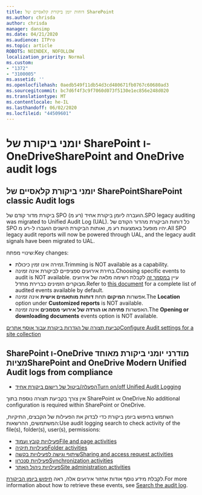 ```yaml
---
title: דוחות יומן ביקורת קלאסיים של SharePoint
ms.author: chrisda
author: chrisda
manager: dansimp
ms.date: 04/21/2020
ms.audience: ITPro
ms.topic: article
ROBOTS: NOINDEX, NOFOLLOW
localization_priority: Normal
ms.custom:
- "1372"
- "3100005"
ms.assetid: ''
ms.openlocfilehash: 0aedb549f11db54d3cd480671fb0767c60680ad3
ms.sourcegitcommit: bc7d6f4f3c9f7060d073f5130e1ec856e248d020
ms.translationtype: MT
ms.contentlocale: he-IL
ms.lasthandoff: 06/02/2020
ms.locfileid: "44509601"
---
```

# <a name="sharepoint-and-onedrive-audit-logs"></a><span data-ttu-id="d6bc3-102">יומני ביקורת של SharePoint ו-OneDrive</span><span class="sxs-lookup"><span data-stu-id="d6bc3-102">SharePoint and OneDrive audit logs</span></span>

## <a name="sharepoint-classic-audit-logs"></a><span data-ttu-id="d6bc3-103">יומני ביקורת קלאסיים של SharePoint</span><span class="sxs-lookup"><span data-stu-id="d6bc3-103">SharePoint classic Audit logs</span></span>

<span data-ttu-id="d6bc3-104">ביקורת מדור קודם של SPO הועברה ליומן ביקורת אחיד (רע מ).</span><span class="sxs-lookup"><span data-stu-id="d6bc3-104">SPO legacy auditing was migrated to Unified Audit Log (UAL).</span></span> <span data-ttu-id="d6bc3-105">כל דוחות הביקורת מהדור הקודם של SPO יהיו מופעל באמצעות רע מ, ואותות הביקורת הישנים הועברו ל-רע מ.</span><span class="sxs-lookup"><span data-stu-id="d6bc3-105">All SPO legacy audit reports will now be powered through UAL, and the legacy audit signals have been migrated to UAL.</span></span>

<span data-ttu-id="d6bc3-106">שינויי מפתח:</span><span class="sxs-lookup"><span data-stu-id="d6bc3-106">Key changes:</span></span>

* <span data-ttu-id="d6bc3-107">זמירה אינו זמין כיכולת.</span><span class="sxs-lookup"><span data-stu-id="d6bc3-107">Trimming is NOT available as a capability.</span></span>
* <span data-ttu-id="d6bc3-108">בחירת אירועים ספציפיים לביקורת אינה זמינה.</span><span class="sxs-lookup"><span data-stu-id="d6bc3-108">Choosing specific events to audit is NOT available.</span></span> <span data-ttu-id="d6bc3-109">עיין [במסמך זה](https://docs.microsoft.com/microsoft-365/compliance/search-the-audit-log-in-security-and-compliance) לקבלת רשימה מלאה של אירועים מבוקרים הזמינים כברירת מחדל.</span><span class="sxs-lookup"><span data-stu-id="d6bc3-109">Refer to [this document](https://docs.microsoft.com/microsoft-365/compliance/search-the-audit-log-in-security-and-compliance) for a complete list of audited events available by default.</span></span>
* <span data-ttu-id="d6bc3-110">אפשרות **המיקום** תחת **דוחות מותאמים אישית** אינה זמינה.</span><span class="sxs-lookup"><span data-stu-id="d6bc3-110">The **Location** option under **Customized reports** is NOT available.</span></span>
* <span data-ttu-id="d6bc3-111">האפשרות **פתיחה או הורדה של אירועי מסמכים** אינה זמינה.</span><span class="sxs-lookup"><span data-stu-id="d6bc3-111">The **Opening or downloading documents** events option is NOT available.</span></span>

[<span data-ttu-id="d6bc3-112">קביעת תצורה של הגדרות ביקורת עבור אוסף אתרים</span><span class="sxs-lookup"><span data-stu-id="d6bc3-112">Configure Audit settings for a site collection</span></span>](https://support.office.com/article/Configure-audit-settings-for-a-site-collection-A9920C97-38C0-44F2-8BCB-4CF1E2AE22D2)

## <a name="sharepoint-and-onedrive-modern-unified-audit-logs-from-compliance"></a><span data-ttu-id="d6bc3-113">SharePoint ו-OneDrive מודרני יומני ביקורת מאוחד מציות</span><span class="sxs-lookup"><span data-stu-id="d6bc3-113">SharePoint and OneDrive Modern Unified Audit logs from compliance</span></span>

* [<span data-ttu-id="d6bc3-114">הפעלה/ביטול של רישום ביקורת אחיד</span><span class="sxs-lookup"><span data-stu-id="d6bc3-114">Turn on/off Unified Audit Logging</span></span>](https://docs.microsoft.com/microsoft-365/compliance/turn-audit-log-search-on-or-off) 

<span data-ttu-id="d6bc3-115">אין צורך בקביעת תצורה נוספת בתוך SharePoint או OneDrive.</span><span class="sxs-lookup"><span data-stu-id="d6bc3-115">No additional configuration is required within SharePoint or OneDrive.</span></span>

<span data-ttu-id="d6bc3-116">השתמש בחיפוש ביומן ביקורת כדי לבדוק את הפעילות של הקבצים, התיקיות, המשתמשים, ההרשאות:</span><span class="sxs-lookup"><span data-stu-id="d6bc3-116">Use audit logging search to check activity of the file(s), folder(s), user(s), permissions:</span></span>

* [<span data-ttu-id="d6bc3-117">פעילויות קובץ ועמוד</span><span class="sxs-lookup"><span data-stu-id="d6bc3-117">File and page activities</span></span>](https://docs.microsoft.com/microsoft-365/compliance/search-the-audit-log-in-security-and-compliance)
* [<span data-ttu-id="d6bc3-118">פעילויות תיקיה</span><span class="sxs-lookup"><span data-stu-id="d6bc3-118">Folder activities</span></span>](https://docs.microsoft.com/microsoft-365/compliance/search-the-audit-log-in-security-and-compliance#folder-activities)
* [<span data-ttu-id="d6bc3-119">שיתוף וגישה לפעילויות בקשה</span><span class="sxs-lookup"><span data-stu-id="d6bc3-119">Sharing and access request activities</span></span>](https://docs.microsoft.com/microsoft-365/compliance/search-the-audit-log-in-security-and-compliance#sharing-and-access-request-activities)
* [<span data-ttu-id="d6bc3-120">פעילויות סנכרון</span><span class="sxs-lookup"><span data-stu-id="d6bc3-120">Synchronization activities</span></span>](https://docs.microsoft.com/microsoft-365/compliance/search-the-audit-log-in-security-and-compliance#synchronization-activities)
* [<span data-ttu-id="d6bc3-121">פעילויות ניהול האתר</span><span class="sxs-lookup"><span data-stu-id="d6bc3-121">Site administration activities</span></span>](https://docs.microsoft.com/microsoft-365/compliance/search-the-audit-log-in-security-and-compliance#site-administration-activities)

<span data-ttu-id="d6bc3-122">לקבלת מידע נוסף אודות אחזור אירועים אלה, ראה [חיפוש ביומן הביקורת](https://docs.microsoft.com/microsoft-365/compliance/search-the-audit-log-in-security-and-compliance#search-the-audit-log).</span><span class="sxs-lookup"><span data-stu-id="d6bc3-122">For more information about how to retrieve these events, see [Search the audit log](https://docs.microsoft.com/microsoft-365/compliance/search-the-audit-log-in-security-and-compliance#search-the-audit-log).</span></span>
